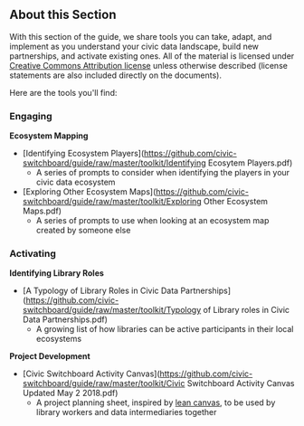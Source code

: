 ## About this Section

With this section of the guide, we share tools you can take, adapt, and implement as you understand your civic data landscape, build new partnerships, and activate existing ones. All of the material is licensed under [Creative Commons Attribution license](https://creativecommons.org/licenses/by/4.0/) unless otherwise described \(license statements are also included directly on the documents\).

Here are the tools you'll find:

### **Engaging**

**Ecosystem Mapping**

* [Identifying Ecosystem Players](https://github.com/civic-switchboard/guide/raw/master/toolkit/Identifying Ecosytem Players.pdf)
  * A series of prompts to consider when identifying the players in your civic data ecosystem
* [Exploring Other Ecosystem Maps](https://github.com/civic-switchboard/guide/raw/master/toolkit/Exploring Other Ecosystem Maps.pdf)
  * A series of prompts to use when looking at an ecosystem map created by someone else

### Activating

**Identifying Library Roles**

* [A Typology of Library Roles in Civic Data Partnerships](https://github.com/civic-switchboard/guide/raw/master/toolkit/Typology of Library roles in Civic Data Partnerships.pdf)
  * A growing list of how libraries can be active participants in their local ecosystems

**Project Development**

* [Civic Switchboard Activity Canvas](https://github.com/civic-switchboard/guide/raw/master/toolkit/Civic Switchboard Activity Canvas Updated May 2 2018.pdf)
  * A project planning sheet, inspired by [lean canvas](https://leanstack.com/is-one-page-business-model), to be used by library workers and data intermediaries together




